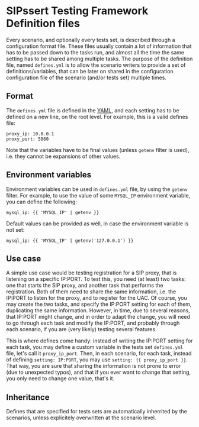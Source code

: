 # SIPssert Testing Framework Definition files

Every scenario, and optionally every tests set, is described through a
configuration format file. These files usually contain a lot of information
that has to be passed down to the tasks run, and almost all the time the same
setting has to be shared among multiple tasks. The purpose of the definition
file, named `defines.yml` is to allow the scenario writers to provide a set of
definitions/variables, that can be later on shared in the configuration
configuration file of the scenario (and/or tests set) multiple times.

## Format

The `defines.yml` file is defined in the [YAML](https://yaml.org/), and each
setting has to be defined on a new line, on the root level.
For example, this is a valid defines file:

```
proxy_ip: 10.0.0.1
proxy_port: 5060
```

Note that the variables have to be final values (unless `getenv` filter is used), i.e. they cannot be expansions
of other values.

## Environment variables

Environment variables can be used in `defines.yml` file, by using the `getenv` filter.
For example, to use the value of some `MYSQL_IP` environment variable, you can define the following:

```
mysql_ip: {{ 'MYSQL_IP' | getenv }}
```

Default values can be provided as well, in case the environment variable is not set:

```
mysql_ip: {{ 'MYSQL_IP' | getenv('127.0.0.1') }}
```

## Use case

A simple use case would be testing registration for a SIP proxy, that is
listening on a specific IP:PORT. To test this, you need (at least) two tasks:
one that starts the SIP proxy, and another task that performs the registration.
Both of them need to share the same information, i.e. the IP:PORT to listen for
the proxy, and to register for the UAC. Of course, you may create the two
tasks, and specify the IP:PORT setting for each of them, duplicating the same
information. However, in time, due to several reasons, that IP:PORT might
change, and in order to adapt the change, you will need to go through each task
and modify the IP:PORT, and probably through each scenario, if you are (very
likely) testing several features.

This is where defines come handy: instead of writing the IP:PORT setting for
each task, you may define a custom variable in the tests set `defines.yml`
file, let's call it `proxy_ip_port`. Then, in each scenario, for each task,
instead of defining `setting: IP:PORT`, you may use `setting: {{ proxy_ip_port
}}`. That way, you are sure that sharing the information is not prone to error
(due to unexpected typos), and that if you ever want to change that setting,
you only need to change one value, that's it.

## Inheritance

Defines that are specified for tests sets are automatically inherrited by the
scenarios, unless explicitely overwritten at the scenario level.
